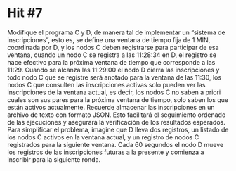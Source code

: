 # Hit #7
Modifique el programa C y D, de manera tal de implementar un “sistema de inscripciones”, esto es, se define una ventana de tiempo fija de 1 MIN, coordinada por D, y los nodos C deben registrarse para participar de esa ventana, cuando un nodo C se registra a las 11:28:34 en D, el registro se hace efectivo para la próxima ventana de tiempo que corresponde a las 11:29. Cuando se alcanza las 11:29:00 el nodo D cierra las inscripciones y todo nodo C que se registre será anotado para la ventana de las 11:30, los nodos C que consulten las inscripciones activas solo pueden ver las inscripciones de la ventana actual, es decir, los nodos C no saben a priori cuales son sus pares para la próxima ventana de tiempo, solo saben los que están activos actualmente. Recuerde almacenar las inscripciones en un archivo de texto con formato JSON. Esto facilitará el seguimiento ordenado de las ejecuciones y asegurará la verificación de los resultados esperados.
Para simplificar el problema, imagine que D lleva dos registros, un listado de los nodos C activos en la ventana actual, y un registro de nodos C registrados para la siguiente ventana. Cada 60 segundos el nodo D mueve los registros de las inscripciones futuras a la presente y comienza a inscribir para la siguiente ronda. 


